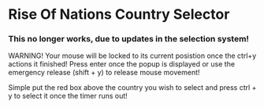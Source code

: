 # Rise Of Nations Country Selector


### This no longer works, due to updates in the selection system!







WARNING! Your mouse will be locked to its current posistion once the ctrl+y actions it finished!
Press enter once the popup is displayed or use the emergency release (shift + y) to release mouse movement!

Simple put the red box above the country you wish to select and press ctrl + y to select it once the timer runs out!
